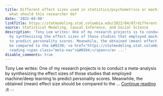 ```yaml
---
title: Different effect sizes used in statistics/psychometrics or machine learning;
  what should this researcher do?
date: '2022-04-08'
linkTitle: https://statmodeling.stat.columbia.edu/2022/04/07/different-effect-sizes-used-in-statistics-psychometrics-or-machine-learning-what-should-this-researcher-do/
source: Statistical Modeling, Causal Inference, and Social Science
description: 'Tony Lee writes: One of my research projects is to conduct a meta-analysis
  by synthesizing the effect sizes of those studies that employed machine/deep learning
  to predict personality scores. Meanwhile, the obtained (mean) effect size should
  be compared to the &#8230; <a href="https://statmodeling.stat.columbia.edu/2022/04/07/different-effect-sizes-used-in-statistics-psychometrics-or-machine-learning-what-should-this-researcher-do/">Continue
  reading <span class="meta-nav">&#8594;</span></a> ...'
disable_comments: true
---
```

Tony Lee writes: One of my research projects is to conduct a meta-analysis by synthesizing the effect sizes of those studies that employed machine/deep learning to predict personality scores. Meanwhile, the obtained (mean) effect size should be compared to the &#8230; <a href="https://statmodeling.stat.columbia.edu/2022/04/07/different-effect-sizes-used-in-statistics-psychometrics-or-machine-learning-what-should-this-researcher-do/">Continue reading <span class="meta-nav">&#8594;</span></a> ...